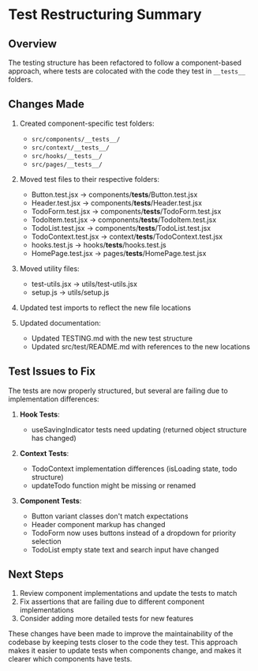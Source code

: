 # Test Restructuring Summary

## Overview
The testing structure has been refactored to follow a component-based approach, where tests are colocated with the code they test in `__tests__` folders.

## Changes Made

1. Created component-specific test folders:
   - `src/components/__tests__/`
   - `src/context/__tests__/`
   - `src/hooks/__tests__/`
   - `src/pages/__tests__/`

2. Moved test files to their respective folders:
   - Button.test.jsx → components/__tests__/Button.test.jsx
   - Header.test.jsx → components/__tests__/Header.test.jsx
   - TodoForm.test.jsx → components/__tests__/TodoForm.test.jsx
   - TodoItem.test.jsx → components/__tests__/TodoItem.test.jsx
   - TodoList.test.jsx → components/__tests__/TodoList.test.jsx
   - TodoContext.test.jsx → context/__tests__/TodoContext.test.jsx
   - hooks.test.js → hooks/__tests__/hooks.test.js
   - HomePage.test.jsx → pages/__tests__/HomePage.test.jsx

3. Moved utility files:
   - test-utils.jsx → utils/test-utils.jsx
   - setup.js → utils/setup.js

4. Updated test imports to reflect the new file locations

5. Updated documentation:
   - Updated TESTING.md with the new test structure
   - Updated src/test/README.md with references to the new locations

## Test Issues to Fix

The tests are now properly structured, but several are failing due to implementation differences:

1. **Hook Tests**:
   - useSavingIndicator tests need updating (returned object structure has changed)

2. **Context Tests**:
   - TodoContext implementation differences (isLoading state, todo structure)
   - updateTodo function might be missing or renamed

3. **Component Tests**:
   - Button variant classes don't match expectations
   - Header component markup has changed
   - TodoForm now uses buttons instead of a dropdown for priority selection
   - TodoList empty state text and search input have changed

## Next Steps

1. Review component implementations and update the tests to match
2. Fix assertions that are failing due to different component implementations
3. Consider adding more detailed tests for new features

These changes have been made to improve the maintainability of the codebase by keeping tests closer to the code they test. This approach makes it easier to update tests when components change, and makes it clearer which components have tests.
